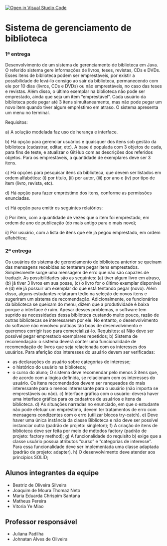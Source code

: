 [![Open in Visual Studio Code](https://classroom.github.com/assets/open-in-vscode-718a45dd9cf7e7f842a935f5ebbe5719a5e09af4491e668f4dbf3b35d5cca122.svg)](https://classroom.github.com/online_ide?assignment_repo_id=12676757&assignment_repo_type=AssignmentRepo)
# Sistema de gerenciamento de biblioteca

### 1ª entrega
Desenvolvimento de um sistema de gerenciamento de biblioteca em Java. O referido sistema gere informações de livros, teses, revistas, CDs e DVDs. Esses itens de biblioteca podem ser emprestáveis, por existir a possibilidade de levá-lo consigo ao sair da biblioteca, permanecendo com ele por 10 dias (livros, CDs e DVDs) ou não emprestáveis, no caso das teses e revistas. Além disso, o último exemplar na biblioteca não pode ser emprestado, ainda que seja um item “emprestável". Cada usuário da biblioteca pode pegar até 3 itens simultaneamente, mas não pode pegar um novo item quando tiver algum empréstimo em atraso. O sistema apresenta um menu no terminal.

Requisitos:

a) A solução modelada faz uso de herança e interface.

b) Há opção para gerenciar usuários e quaisquer dos itens sob gestão da biblioteca (cadastrar, editar, etc). A base é populada com 3 objetos de cada, para fins de teste, e atualizar o GitHub com as descrições dos referidos objetos. Para os emprestáveis, a quantidade de exemplares deve ser 3 itens.

c) Há opções para pesquisar itens da biblioteca, que devem ser listados em ordem alfabética: (i) por título, (ii) por autor, (iii) por ano e (iv) por tipo de item (livro, revista, etc).

d) Há opção para fazer empréstimo dos itens, conforme as permissões enunciadas.

e) Há opção para emitir os seguintes relatórios:

i) Por item, com a quantidade de vezes que o item foi emprestado, em ordem de ano de publicação (do mais antigo para o mais novo);

ii) Por usuário, com a lista de itens que ele já pegou emprestado, em ordem alfabética;

### 2ª entrega
Os usuários do sistema de gerenciamento de biblioteca anterior se queixam das mensagens recebidas ao tentarem pegar itens emprestados. Simplesmente surge uma mensagem de erro que não são capazes de traduzir. As possibilidades são as seguintes: (a) tiver algum livro em atraso, (b) já tiver 3 livros em sua posse, (c) o livro for o último exemplar disponível e (d) ele já possuir um exemplar do que está tentando pegar (novo). Além disso, alguns estudantes relataram tédio na seleção de novos itens e sugeriram um sistema de recomendação. Adicionalmente, os funcionários da biblioteca se queixam do menu, dizem que a produtividade é baixa porque a interface é ruim. Apesar desses problemas, o software tem suprido as necessidades dessa biblioteca custando muito pouco, razão de outras bibliotecas se interessarem por ele. No entanto, o desenvolvimento do software não envolveu práticas tão boas de desenvolvimento e queremos corrigir isso para comercializá-lo.
Requisitos:
a) Não deve ser possível pegar emprestado exemplares repetidos;
b) Sistema de recomendação: o sistema deverá conter uma funcionalidade de recomendação de livros que seja relacionada com os interesses dos usuários. Para aferição dos interesses do usuário devem ser verificadas:
- as declarações do usuário sobre categorias de interesse;
- o histórico do usuário na biblioteca;
- o curso do aluno;
O sistema deve recomendar pelo menos 3 itens que, de acordo com a lógica definida, se relacionam com os interesses do usuário. Os itens recomendados devem ser ranqueados do mais interessante para o menos interessante para o usuário (não importa se emprestáveis ou não).
c) Interface gráfica com o usuário: deverá haver uma interface gráfica para os cadastros de usuários e itens da biblioteca.
d) As situações narradas no enunciado, em que o estudante não pode efetuar um empréstimo, devem ter tratamentos de erro com mensagens condizentes com o erro (utilizar blocos try-catch).
e) Deve haver uma única instância da classe Biblioteca e não deve ser possível instanciar outra (padrão de projeto: singleton);
f) A criação de itens de biblioteca deve ser feita por meio de métodos factory (padrão de projeto: factory method);
g) A funcionalidade do requisito b) exige que a classe usuário possua atributos “curso” e “categorias de interesse”. Para essa funcionalidade deve ser implementada uma classe adaptada (padrão de projeto: adapter).
h) O desenvolvimento deve atender aos princípios SOLID;

## Alunos integrantes da equipe

* Beatriz de Oliveira Silveira
* Joaquim de Moura Thomaz Neto
* Maria Eduarda Chrispim Santana
* Matheus Pereira
* Vitoria Ye Miao


## Professor responsável 

* Juliana Padilha
* Johnatan Alves de Oliveira

